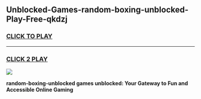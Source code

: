 
## Unblocked-Games-random-boxing-unblocked-Play-Free-qkdzj
<h3>
<a href="https://premium76.site?title=random-boxing-unblocked&ref=20M">CLICK TO PLAY</a></h3>
<hr>

<h3>
<a href="https://premium76.site?title=random-boxing-unblocked&ref=20M">CLICK 2 PLAY</a>
  
</h3>

<a href="https://premium76.site?title=random-boxing-unblocked&ref=19M"><img src="https://clearcache.store/games.png"></a>


**random-boxing-unblocked games unblocked: Your Gateway to Fun and Accessible Online Gaming**
